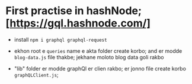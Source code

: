# First practise in hashNode; [https://gql.hashnode.com/]

- install `npm i graphql graphql-request`
- ekhon root e `queries` name e akta folder create korbo; and er modde `blog-data.js` file thakbe; jekhane moloto blog data goli rakbo

- "lib" folder er modde graphQl er clien rakbo; er jonno file create korbo `graphQLClient.js`;
